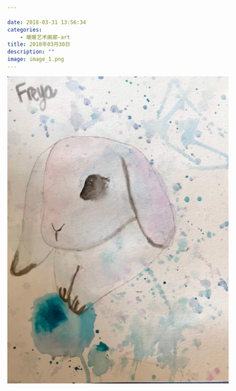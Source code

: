 ```yaml
---

date: 2018-03-31 13:56:34
categories:
    - 暖暖艺术画廊-art
title: 2018年03月30日
description: ""
image: image_1.png
---
```


![](image_1.png)